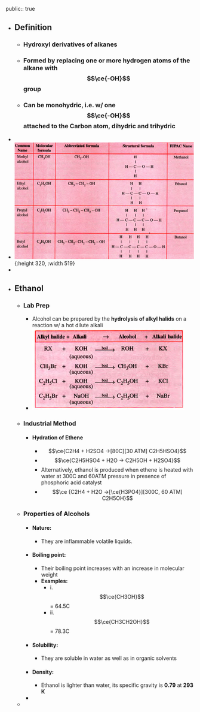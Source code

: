 public:: true

- ## Definition
	- ### **Hydroxyl** derivatives of alkanes
	- ### Formed by **replacing one or more hydrogen atoms of the alkane** with $$\ce{-OH}$$ group
	- ### Can be **monohydric**, i.e. w/ one $$\ce{-OH}$$ attached to the Carbon atom, **dihydric** and **trihydric**
-
- ![image.png](../assets/image_1717946123925_0.png){:height 320, :width 519}
-
- ## Ethanol
	- ### Lab Prep
		- Alcohol can be prepared by the **hydrolysis of alkyl halids** on a reaction w/ a hot dilute alkali
		- ![image.png](../assets/image_1717948495076_0.png)
	- ### Industrial Method
		- #### Hydration of Ethene
			- $$\ce{C2H4 + H2SO4 ->[80C][30 ATM] C2H5HSO4}$$
			- $$\ce{C2H5HSO4 + H2O -> C2H5OH + H2SO4}$$
			- Alternatively, ethanol is produced when ethene is heated with water at 300C and 60ATM pressure in presence of phosphoric acid catalyst
			- $$\ce {C2H4 + H2O ->[\ce{H3PO4}][300C, 60 ATM] C2H5OH}$$
	- ### Properties of Alcohols
		- #### **Nature:**
			- They are inflammable volatile liquids.
		- #### **Boiling point:**
			- Their boiling point increases with an increase in molecular weight
			- **Examples:**
				- i. $$\ce{CH3OH}$$ = 64.5C
				- ii. $$\ce{CH3CH2OH}$$ = 78.3C
		- #### **Solubility:**
			- They are soluble in water as well as in organic solvents
		- #### **Density:**
			- Ethanol is lighter than water, its specific gravity is **0.79** at **293 K**
		-
	-